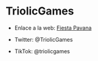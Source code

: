 # TriolicGames

- Enlace a la web: [Fiesta Pavana](https://aguscdt.github.io/FiestaPavana/)

- Twitter: @TriolicGames
- TikTok: @triolicgames
